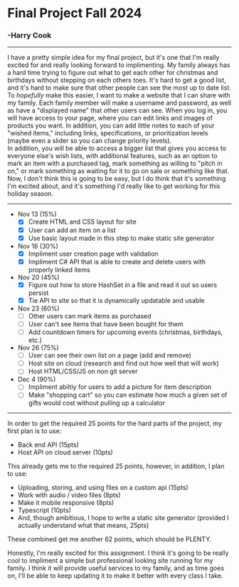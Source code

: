# Final Project Fall 2024
### -Harry Cook
---
I have a pretty simple idea for my final project, but it's one that I'm really excited for and really looking forward to implimenting. My family always has a hard time trying to figure out what to get each other for christmas and birthdays without stepping on each others toes. It's hard to get a good list, and it's hard to make sure that other people can see the most up to date list.\
To *hopefully* make this easier, I want to make a website that I can share with my family. Each family member will make a username and password, as well as have a "displayed name" that other users can see. When you log in, you will have access to your page, where you can edit links and images of products you want. In addition, you can add little notes to each of your "wished items," including links, specifications, or prioritization levels (maybe even a slider so you can change priority levels).\
In addition, you will be able to access a bigger list that gives you access to everyone else's wish lists, with additional features, such as an option to mark an item with a purchased tag, mark something as willing to "pitch in on," or mark something as waiting for it to go on sale or something like that.\
Now, I don't think this is going to be easy, but I do think that it's something I'm excited about, and it's something I'd really like to get working for this holiday season.

---
* Nov 13 (15%)
     - [X] Create HTML and CSS layout for site
     - [X] User can add an item on a list
     - [X] Use basic layout made in this step to make static site generator
* Nov 16 (30%)
    - [X] Impliment user creation page with validation
    - [X] Impliment C# API that is able to create and delete users with properly linked items
* Nov 20 (45%)
    - [X] Figure out how to store HashSet in a file and read it out so users persist
    - [X] Tie API to site so that it is dynamically updatable and usable
* Nov 23 (60%)
    - [ ] Other users can mark items as purchased
    - [ ] User can't see items that have been bought for them
    - [ ] Add countdown timers for upcoming events (christmas, birthdays, etc.)
* Nov 26 (75%)
    - [ ] User can see their own list on a page (add and remove)
    - [ ] Host site on cloud (research and find out how well that will work)
    - [ ] Host HTML/CSS/JS on non git server
* Dec 4 (90%)
    - [ ] Impliment abiltiy for users to add a picture for item description
    - [ ] Make "shopping cart" so you can estimate how much a given set of gifts would cost without pulling up a calculator
---

In order to get the required 25 points for the hard parts of the project, my first plan is to use:
* Back end API (15pts)
* Host API on cloud server (10pts)

This already gets me to the required 25 points, however, in addition, I plan to use:
* Uploading, storing, and using files on a custom api (15pts)
* Work with audio / video files (8pts)
* Make it mobile responsive (8pts)
* Typescript (10pts)
* And, though ambitious, I hope to write a static site generator (provided I actually understand what that means, 25pts)

These combined get me another 62 points, which should be PLENTY.

Honestly, I'm really excited for this assignment. I think it's going to be really cool to impliment a simple but professional looking site running for my family. I think it will provide useful services to my family, and as time goes on, I'll be able to keep updating it to make it better with every class I take.

<!-- Local storage not Cookie -->